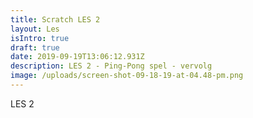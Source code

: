 ```yaml
---
title: Scratch LES 2
layout: Les
isIntro: true
draft: true
date: 2019-09-19T13:06:12.931Z
description: LES 2 - Ping-Pong spel - vervolg
image: /uploads/screen-shot-09-18-19-at-04.48-pm.png
---
```

LES 2
